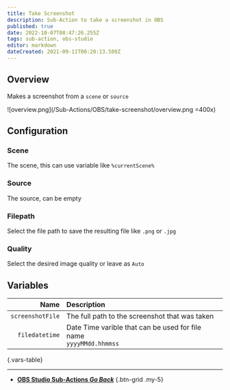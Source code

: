 ```yaml
---
title: Take Screenshot
description: Sub-Action to take a screenshot in OBS
published: true
date: 2022-10-07T08:47:26.255Z
tags: sub-action, obs-studio
editor: markdown
dateCreated: 2021-09-11T00:20:13.509Z
---
```


## Overview
Makes a screenshot from a `scene` or `source`

![overview.png](/Sub-Actions/OBS/take-screenshot/overview.png =400x)

## Configuration
### Scene
The scene, this can use variable like `%currentScene%`

### Source
The source, can be empty

### Filepath
Select the file path to save the resulting file like `.png` or `.jpg`

### Quality
Select the desired image quality or leave as `Auto`

## Variables
Name | Description
----:|:------------
`screenshotFile` | The full path to the screenshot that was taken
`filedatetime` | Date Time varible that can be used for file name <br> `yyyyMMdd.hhmmss`
{.vars-table}

---

- [<i class="mdi mdi-chevron-left"></i> **OBS Studio Sub-Actions *Go Back***](/en/Sub-Actions/OBS)
{.btn-grid .my-5}